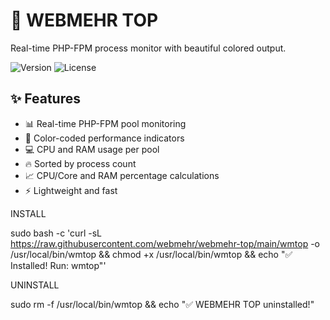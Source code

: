 # 🚀 WEBMEHR TOP

Real-time PHP-FPM process monitor with beautiful colored output.

![Version](https://img.shields.io/badge/version-1.0.0-blue)
![License](https://img.shields.io/badge/license-MIT-green)

## ✨ Features

- 📊 Real-time PHP-FPM pool monitoring
- 🎨 Color-coded performance indicators
- 💻 CPU and RAM usage per pool
- 🔥 Sorted by process count
- 📈 CPU/Core and RAM percentage calculations
- ⚡ Lightweight and fast

INSTALL

sudo bash -c 'curl -sL https://raw.githubusercontent.com/webmehr/webmehr-top/main/wmtop -o /usr/local/bin/wmtop && chmod +x /usr/local/bin/wmtop && echo "✅ Installed! Run: wmtop"'


UNINSTALL

sudo rm -f /usr/local/bin/wmtop && echo "✅ WEBMEHR TOP uninstalled!"
